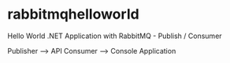 # rabbitmqhelloworld
Hello World .NET Application with RabbitMQ - Publish / Consumer

Publisher --> API
Consumer --> Console Application
